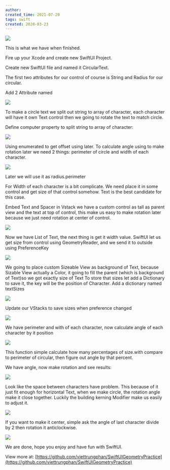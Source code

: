 ```yaml
---
author: 
created_time: 2021-07-20
tags: swift
created: 2020-03-23
---
```


![](https://s3.us-west-2.amazonaws.com/secure.notion-static.com/9899ef2c-3e67-4773-84a2-eb126d8c795f/Untitled.png?X-Amz-Algorithm=AWS4-HMAC-SHA256&X-Amz-Content-Sha256=UNSIGNED-PAYLOAD&X-Amz-Credential=AKIAT73L2G45EIPT3X45%2F20231031%2Fus-west-2%2Fs3%2Faws4_request&X-Amz-Date=20231031T202422Z&X-Amz-Expires=3600&X-Amz-Signature=a005afeae451c689425763d7b15789f7511b009cb58476520991d89baeddeddb&X-Amz-SignedHeaders=host&x-id=GetObject)


This is what we have when finished.

Fire up your Xcode and create new SwiftUI Project.

Create new SwiftUI file and named it CircularText.

The first two attributes for our control of course is String and Radius for our circular.

Add 2 Attribute named

![](https://s3.us-west-2.amazonaws.com/secure.notion-static.com/532c52f1-07db-491f-bbd3-553dff0b76de/Untitled.png?X-Amz-Algorithm=AWS4-HMAC-SHA256&X-Amz-Content-Sha256=UNSIGNED-PAYLOAD&X-Amz-Credential=AKIAT73L2G45EIPT3X45%2F20231031%2Fus-west-2%2Fs3%2Faws4_request&X-Amz-Date=20231031T202423Z&X-Amz-Expires=3600&X-Amz-Signature=0589a8a5c4a5138186938549ae0780f9896cfdee1a12de72aae9dac4838280ba&X-Amz-SignedHeaders=host&x-id=GetObject)


To make a circle text we split out string to array of character, each character will have it own Text control then we going to rotate the text to match circle.

Define computer property to split string to array of character:

![](https://s3.us-west-2.amazonaws.com/secure.notion-static.com/f963ffcc-eeed-4e83-89d1-1e56347e7c47/Untitled.png?X-Amz-Algorithm=AWS4-HMAC-SHA256&X-Amz-Content-Sha256=UNSIGNED-PAYLOAD&X-Amz-Credential=AKIAT73L2G45EIPT3X45%2F20231031%2Fus-west-2%2Fs3%2Faws4_request&X-Amz-Date=20231031T202422Z&X-Amz-Expires=3600&X-Amz-Signature=18a15b946bc99cad854547cb4fa716069cae8958511dc1a52ace2e6ae2fbee90&X-Amz-SignedHeaders=host&x-id=GetObject)


Using enumerated to get offset using later.
To calculate angle using to make rotation later we need 2 things: perimeter of circle and width of each character.


![](https://s3.us-west-2.amazonaws.com/secure.notion-static.com/89c46225-b2af-47f3-be80-cf61d544e4f8/Untitled.png?X-Amz-Algorithm=AWS4-HMAC-SHA256&X-Amz-Content-Sha256=UNSIGNED-PAYLOAD&X-Amz-Credential=AKIAT73L2G45EIPT3X45%2F20231031%2Fus-west-2%2Fs3%2Faws4_request&X-Amz-Date=20231031T202422Z&X-Amz-Expires=3600&X-Amz-Signature=a77af3523a00022764434e5d8009843bae9a641998ca5e2c66c695dcd6489c82&X-Amz-SignedHeaders=host&x-id=GetObject)

Later we will use it as radius.perimeter

For Width of each character is a bit complicate. We need place it in some control and get size of that control somehow. Text is the best candidate for this case.

Embed Text and Spacer in Vstack we have a custom control as tall as parent view and the text at top of control, this make us easy to make rotation later because we just need rotation at center of control.


![](https://s3.us-west-2.amazonaws.com/secure.notion-static.com/7bb0e64b-f35c-44f7-ae17-90bc7171d9a8/Untitled.png?X-Amz-Algorithm=AWS4-HMAC-SHA256&X-Amz-Content-Sha256=UNSIGNED-PAYLOAD&X-Amz-Credential=AKIAT73L2G45EIPT3X45%2F20231031%2Fus-west-2%2Fs3%2Faws4_request&X-Amz-Date=20231031T202422Z&X-Amz-Expires=3600&X-Amz-Signature=7c3d16efb693557a1eca3186dd73da90350c9b5d231be805bbbf5a2cb1cd3740&X-Amz-SignedHeaders=host&x-id=GetObject)


Now we have List of Text, the next thing is get it width value. SwiftUI let us get size from control using GeometryReader, and we send it to outside using PreferenceKey


![](https://s3.us-west-2.amazonaws.com/secure.notion-static.com/0c3e9a94-76fc-4ac3-88fe-5e490e07ab68/Untitled.png?X-Amz-Algorithm=AWS4-HMAC-SHA256&X-Amz-Content-Sha256=UNSIGNED-PAYLOAD&X-Amz-Credential=AKIAT73L2G45EIPT3X45%2F20231031%2Fus-west-2%2Fs3%2Faws4_request&X-Amz-Date=20231031T202422Z&X-Amz-Expires=3600&X-Amz-Signature=345aa9500768bf2ca3c9be57eb4fe8d86b0d34227c66068308bb485ea0cbf207&X-Amz-SignedHeaders=host&x-id=GetObject)


We going to place custom Sizeable View as background of Text, because Sizable View actually a Color, it going to fill the parent (which is background of Text)so we got exactly size of Text
To store that sizes let add a Dictionary to save it, the key will be the position of Character. Add a dictionary named textSizes


![](https://s3.us-west-2.amazonaws.com/secure.notion-static.com/779b7f43-1044-4ae8-a93b-6d5bd579f8bd/Untitled.png?X-Amz-Algorithm=AWS4-HMAC-SHA256&X-Amz-Content-Sha256=UNSIGNED-PAYLOAD&X-Amz-Credential=AKIAT73L2G45EIPT3X45%2F20231031%2Fus-west-2%2Fs3%2Faws4_request&X-Amz-Date=20231031T202422Z&X-Amz-Expires=3600&X-Amz-Signature=8b77c2607abd36eb267587ef2a140698291c35cd8430f57f246a2e82d6271eb7&X-Amz-SignedHeaders=host&x-id=GetObject)


Update our VStacks to save sizes when preference changed

![](https://s3.us-west-2.amazonaws.com/secure.notion-static.com/d77819b0-bddd-4046-a02a-73e5c7a11196/Untitled.png?X-Amz-Algorithm=AWS4-HMAC-SHA256&X-Amz-Content-Sha256=UNSIGNED-PAYLOAD&X-Amz-Credential=AKIAT73L2G45EIPT3X45%2F20231031%2Fus-west-2%2Fs3%2Faws4_request&X-Amz-Date=20231031T202422Z&X-Amz-Expires=3600&X-Amz-Signature=22b22a1f90e9778aa35856567b6f29c346478add95adcd4ecb7b22b534c29861&X-Amz-SignedHeaders=host&x-id=GetObject)


We have perimeter and with of each character, now calculate angle of each character by it position

![](https://s3.us-west-2.amazonaws.com/secure.notion-static.com/900f163d-3d06-4feb-9050-b5d3f49bc632/Untitled.png?X-Amz-Algorithm=AWS4-HMAC-SHA256&X-Amz-Content-Sha256=UNSIGNED-PAYLOAD&X-Amz-Credential=AKIAT73L2G45EIPT3X45%2F20231031%2Fus-west-2%2Fs3%2Faws4_request&X-Amz-Date=20231031T202422Z&X-Amz-Expires=3600&X-Amz-Signature=f2c6e2a1b2d72f5e5f4c134fb42f04713f5f6ee497efd1b9991ad61a3cdaf400&X-Amz-SignedHeaders=host&x-id=GetObject)


This function simple calculate how many percentages of size.with compare to perimeter of circular, then figure out angle by that percent.

We have angle, now make rotation and see results:


![](https://s3.us-west-2.amazonaws.com/secure.notion-static.com/5b69662f-5dad-473a-aafd-db791bb5fbf6/Untitled.png?X-Amz-Algorithm=AWS4-HMAC-SHA256&X-Amz-Content-Sha256=UNSIGNED-PAYLOAD&X-Amz-Credential=AKIAT73L2G45EIPT3X45%2F20231031%2Fus-west-2%2Fs3%2Faws4_request&X-Amz-Date=20231031T202422Z&X-Amz-Expires=3600&X-Amz-Signature=2dd370c3fdde9b4e8d569e0716e3273430bed640f14ccc555c7f3656dc69aff9&X-Amz-SignedHeaders=host&x-id=GetObject)


Look like the space between characters have problem. This because of it just fit enough for horizontal Text, when we make circle, the rotation angle make it close together. Luckily the building kerning Modifier make us easily to adjust it.

![](https://s3.us-west-2.amazonaws.com/secure.notion-static.com/94d63b97-6e46-495a-a32b-f4c24a4d4660/Untitled.png?X-Amz-Algorithm=AWS4-HMAC-SHA256&X-Amz-Content-Sha256=UNSIGNED-PAYLOAD&X-Amz-Credential=AKIAT73L2G45EIPT3X45%2F20231031%2Fus-west-2%2Fs3%2Faws4_request&X-Amz-Date=20231031T202422Z&X-Amz-Expires=3600&X-Amz-Signature=b056e3a66de9d5194a1b8fa1139c64c9a2b322eb76b5a8828f91f793f416c77b&X-Amz-SignedHeaders=host&x-id=GetObject)


If you want to make it center, simple ask the angle of last character divide by 2 then rotation it anticlockwise.

![](https://s3.us-west-2.amazonaws.com/secure.notion-static.com/e3731d04-e017-481a-ab58-da6d79cb43be/Untitled.png?X-Amz-Algorithm=AWS4-HMAC-SHA256&X-Amz-Content-Sha256=UNSIGNED-PAYLOAD&X-Amz-Credential=AKIAT73L2G45EIPT3X45%2F20231031%2Fus-west-2%2Fs3%2Faws4_request&X-Amz-Date=20231031T202422Z&X-Amz-Expires=3600&X-Amz-Signature=def2d3b133ed79e15b7766b5bc1398204f8ba82e0c5f25b098ece143f7d10e9f&X-Amz-SignedHeaders=host&x-id=GetObject)


We are done, hope you enjoy and have fun with SwiftUI.

View more at: [https://github.com/viettrungphan/SwiftUIGeometryPractice](https://github.com/viettrungphan/SwiftUIGeometryPractice)
